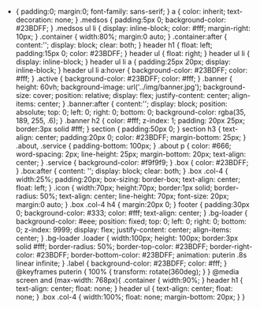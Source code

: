 * {
	padding:0;
	margin:0;
	font-family: sans-serif;
}
a {
	color: inherit;
	text-decoration: none;
}
.medsos {
	padding:5px 0;
	background-color: #23BDFF;
}
.medsos ul li {
	display: inline-block;
	color: #fff;
	margin-right: 10px;
}
.container {
	width:80%;
	margin:0 auto;
}
.container:after {
	content:'';
	display: block;
	clear: both;
}
header h1 {
	float: left;
	padding:15px 0;
	color: #23BDFF;
}
header ul {
	float: right;
}
header ul li {
	display: inline-block;
}
header ul li a {
	padding:25px 20px;
	display: inline-block;
}
header ul li a:hover {
	background-color: #23BDFF;
	color: #fff;
}
.active {
	background-color: #23BDFF;
	color: #fff;
}
.banner {
	height: 60vh;
	background-image: url('../img/banner.jpg');
	background-size: cover;
	position: relative;
	display: flex;
	justify-content: center;
	align-items: center;
}
.banner:after {
	content:'';
	display: block;
	position: absolute;
	top: 0;
	left: 0;
	right: 0;
	bottom: 0;
	background-color: rgba(35, 189, 255, .6);
}
.banner h2 {
	color: #fff;
	z-index: 1;
	padding: 20px 25px;
	border:3px solid #fff;
}
section {
	padding:50px 0;
}
section h3 {
	text-align: center;
	padding:20px 0;
	color: #23BDFF;
	margin-bottom: 25px;
}
.about,
.service {
	padding-bottom: 100px;
}
.about p {
	color: #666;
	word-spacing: 2px;
	line-height: 25px;
	margin-bottom: 20px;
	text-align: center;
}
.service {
	background-color: #f9f9f9;
}
.box {
	color: #23BDFF;
}
.box:after {
	content: '';
	display: block;
	clear: both;
}
.box .col-4 {
	width:25%;
	padding:20px;
	box-sizing: border-box;
	text-align: center;
	float: left;
}
.icon {
	width:70px;
	height:70px;
	border:1px solid;
	border-radius: 50%;
	text-align: center;
	line-height: 70px;
	font-size: 20px;
	margin:0 auto;
}
.box .col-4 h4 {
	margin:20px 0;
}
footer {
	padding:30px 0;
	background-color: #333;
	color: #fff;
	text-align: center;
}
.bg-loader {
	background-color: #eee;
	position: fixed;
	top: 0;
	left: 0;
	right: 0;
	bottom: 0;
	z-index: 9999;
	display: flex;
	justify-content: center;
	align-items: center;
}
.bg-loader .loader {
	width:100px;
	height: 100px;
	border:3px solid #fff;
	border-radius: 50%;
	border-top-color: #23BDFF;
	border-right-color: #23BDFF;
	border-bottom-color: #23BDFF;
	animation: puterin .8s linear infinite;
}
.label {
	background-color: #23BDFF;
	color: #fff;
}
@keyframes puterin {
	100% {
		transform: rotate(360deg);
	}
}
@media screen and (max-width: 768px){
	.container {
		width:90%;
	}
	header h1 {
		text-align: center;
		float: none;
	}
	header ul {
		text-align: center;
		float: none;
	}
	.box .col-4 {
		width:100%;
		float: none;
		margin-bottom: 20px;
	}
}
